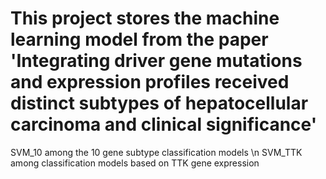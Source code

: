 # This project stores the machine learning model from the paper 'Integrating driver gene mutations and expression profiles received distinct subtypes of hepatocellular carcinoma and clinical significance'
SVM_10 among the 10 gene subtype classification models \n
SVM_TTK among classification models based on TTK gene expression
